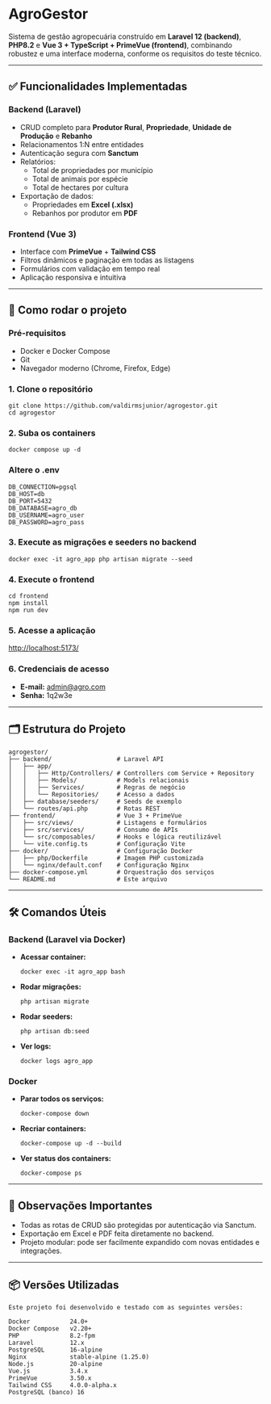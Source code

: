 # AgroGestor

Sistema de gestão agropecuária construído em **Laravel 12 (backend)**, **PHP8.2** e **Vue 3 + TypeScript + PrimeVue (frontend)**, combinando robustez e uma interface moderna, conforme os requisitos do teste técnico.

---

## ✅ Funcionalidades Implementadas

### Backend (Laravel)
- CRUD completo para **Produtor Rural**, **Propriedade**, **Unidade de Produção** e **Rebanho**
- Relacionamentos 1:N entre entidades
- Autenticação segura com **Sanctum**
- Relatórios:
    - Total de propriedades por município
    - Total de animais por espécie
    - Total de hectares por cultura
- Exportação de dados:
    - Propriedades em **Excel (.xlsx)**
    - Rebanhos por produtor em **PDF**

### Frontend (Vue 3)
- Interface com **PrimeVue** + **Tailwind CSS**
- Filtros dinâmicos e paginação em todas as listagens
- Formulários com validação em tempo real
- Aplicação responsiva e intuitiva

---

## 🚀 Como rodar o projeto

### Pré-requisitos
- Docker e Docker Compose
- Git
- Navegador moderno (Chrome, Firefox, Edge)

### 1. Clone o repositório
```
git clone https://github.com/valdirmsjunior/agrogestor.git
cd agrogestor
```

### 2. Suba os containers
```
docker compose up -d
```

### Altere o .env
```
DB_CONNECTION=pgsql
DB_HOST=db
DB_PORT=5432
DB_DATABASE=agro_db
DB_USERNAME=agro_user
DB_PASSWORD=agro_pass
```

### 3. Execute as migrações e seeders no backend
```
docker exec -it agro_app php artisan migrate --seed
```

### 4. Execute o frontend
```
cd frontend
npm install
npm run dev
```

### 5. Acesse a aplicação
[http://localhost:5173/](http://localhost:5173/)

### 6. Credenciais de acesso

- **E-mail:** admin@agro.com  
- **Senha:** 1q2w3e

---

## 🗂️ Estrutura do Projeto

```
agrogestor/
├── backend/                  # Laravel API
│   ├── app/
│   │   ├── Http/Controllers/ # Controllers com Service + Repository
│   │   ├── Models/           # Models relacionais
│   │   ├── Services/         # Regras de negócio
│   │   └── Repositories/     # Acesso a dados
│   ├── database/seeders/     # Seeds de exemplo
│   └── routes/api.php        # Rotas REST
├── frontend/                 # Vue 3 + PrimeVue
│   ├── src/views/            # Listagens e formulários
│   ├── src/services/         # Consumo de APIs
│   └── src/composables/      # Hooks e lógica reutilizável
│   └── vite.config.ts        # Configuração Vite
├── docker/                   # Configuração Docker
│   ├── php/Dockerfile        # Imagem PHP customizada
│   └── nginx/default.conf    # Configuração Nginx
├── docker-compose.yml        # Orquestração dos serviços
└── README.md                 # Este arquivo
```

---

## 🛠️ Comandos Úteis

### Backend (Laravel via Docker)
- **Acessar container:**
  ```
  docker exec -it agro_app bash
  ```
- **Rodar migrações:**
  ```
  php artisan migrate
  ```
- **Rodar seeders:**
  ```
  php artisan db:seed
  ```
- **Ver logs:**
  ```
  docker logs agro_app
  ```

### Docker
- **Parar todos os serviços:**
  ```
  docker-compose down
  ```
- **Recriar containers:**
  ```
  docker-compose up -d --build
  ```
- **Ver status dos containers:**
  ```
  docker-compose ps
  ```

---

## 📝 Observações Importantes

- Todas as rotas de CRUD são protegidas por autenticação via Sanctum.
- Exportação em Excel e PDF feita diretamente no backend.
- Projeto modular: pode ser facilmente expandido com novas entidades e integrações.

---


## 📦 Versões Utilizadas 
```
Este projeto foi desenvolvido e testado com as seguintes versões:

Docker           24.0+
Docker Compose   v2.20+
PHP              8.2-fpm
Laravel          12.x
PostgreSQL       16-alpine
Nginx            stable-alpine (1.25.0)
Node.js          20-alpine
Vue.js           3.4.x
PrimeVue         3.50.x
Tailwind CSS     4.0.0-alpha.x
PostgreSQL (banco) 16

```